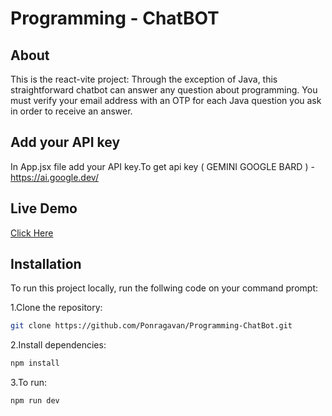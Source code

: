 # Programming - ChatBOT

## About 

  This is the react-vite project:  Through the exception of Java, this straightforward chatbot can answer any question about programming. You must verify your email address with an OTP for each Java question you ask in order to receive an answer.

## Add your API key

   In App.jsx file add your API key.To get api key ( GEMINI GOOGLE BARD ) - https://ai.google.dev/

## Live Demo

  [Click Here](https://programming-chatbot.netlify.app/)

## Installation

To run this project locally, run the follwing code on your command prompt:

1.Clone the repository:

```bash
git clone https://github.com/Ponragavan/Programming-ChatBot.git
```

2.Install dependencies:

```bash
npm install
```

3.To run:

```bash
npm run dev
```
